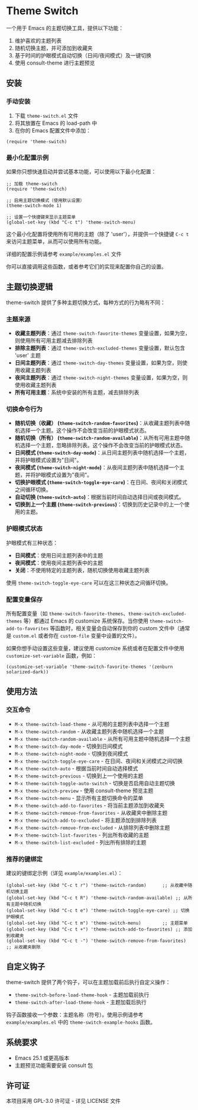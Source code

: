 # Theme Switch

一个用于 Emacs 的主题切换工具，提供以下功能：

1. 维护喜欢的主题列表
2. 随机切换主题，并可添加到收藏夹
3. 基于时间的护眼模式自动切换（日间/夜间模式）及一键切换
4. 使用 consult-theme 进行主题预览

## 安装

### 手动安装

1. 下载 `theme-switch.el` 文件
2. 将其放置在 Emacs 的 load-path 中
3. 在你的 Emacs 配置文件中添加：

```elisp
(require 'theme-switch)
```

### 最小化配置示例

如果你只想快速启动并尝试基本功能，可以使用以下最小化配置：

```elisp
;; 加载 theme-switch
(require 'theme-switch)

;; 启用主题切换模式（使用默认设置）
(theme-switch-mode 1)

;; 设置一个快捷键来显示主题菜单
(global-set-key (kbd "C-c t") 'theme-switch-menu)
```

这个最小化配置将使用所有可用的主题（除了 'user'），并提供一个快捷键 `C-c t` 来访问主题菜单，从而可以使用所有功能。

详细的配置示例请参考 `example/examples.el` 文件

你可以直接调用这些函数，或者参考它们的实现来配置你自己的设置。

## 主题切换逻辑

theme-switch 提供了多种主题切换方式，每种方式的行为略有不同：

### 主题来源

- **收藏主题列表**：通过 `theme-switch-favorite-themes` 变量设置，如果为空，则使用所有可用主题减去排除列表
- **排除主题列表**：通过 `theme-switch-excluded-themes` 变量设置，默认包含 'user' 主题
- **日间主题列表**：通过 `theme-switch-day-themes` 变量设置，如果为空，则使用收藏主题列表
- **夜间主题列表**：通过 `theme-switch-night-themes` 变量设置，如果为空，则使用收藏主题列表
- **所有可用主题**：系统中安装的所有主题，减去排除列表

### 切换命令行为

- **随机切换（收藏） (`theme-switch-random-favorites`)**：从收藏主题列表中随机选择一个主题。这个操作不会改变当前的护眼模式状态。
- **随机切换（所有） (`theme-switch-random-available`)**：从所有可用主题中随机选择一个主题，忽略排除列表。这个操作不会改变当前的护眼模式状态。
- **日间模式 (`theme-switch-day-mode`)**：从日间主题列表中随机选择一个主题，并将护眼模式设置为"日间"。
- **夜间模式 (`theme-switch-night-mode`)**：从夜间主题列表中随机选择一个主题，并将护眼模式设置为"夜间"。
- **切换护眼模式 (`theme-switch-toggle-eye-care`)**：在日间、夜间和关闭模式之间循环切换。
- **自动切换 (`theme-switch-auto`)**：根据当前时间自动选择日间或夜间模式。
- **切换到上一个主题 (`theme-switch-previous`)**：切换到历史记录中的上一个使用的主题。

### 护眼模式状态

护眼模式有三种状态：
- **日间模式**：使用日间主题列表中的主题
- **夜间模式**：使用夜间主题列表中的主题
- **关闭**：不使用特定的主题列表，随机切换使用收藏主题列表

使用 `theme-switch-toggle-eye-care` 可以在这三种状态之间循环切换。

### 配置变量保存

所有配置变量（如 `theme-switch-favorite-themes`、`theme-switch-excluded-themes` 等）都通过 Emacs 的 customize 系统保存。当你使用 `theme-switch-add-to-favorites` 等函数时，相关变量会自动保存到你的 custom 文件中（通常是 `custom.el` 或者你在 `custom-file` 变量中设置的文件）。

如果你想手动设置这些变量，建议使用 customize 系统或者在配置文件中使用 `customize-set-variable` 函数，例如：

```elisp
(customize-set-variable 'theme-switch-favorite-themes '(zenburn solarized-dark))
```

## 使用方法

### 交互命令

- `M-x theme-switch-load-theme` - 从可用的主题列表中选择一个主题
- `M-x theme-switch-random` - 从收藏主题列表中随机选择一个主题
- `M-x theme-switch-random-available` - 从所有可用主题中随机选择一个主题
- `M-x theme-switch-day-mode` - 切换到日间模式
- `M-x theme-switch-night-mode` - 切换到夜间模式
- `M-x theme-switch-toggle-eye-care` - 在日间、夜间和关闭模式之间切换
- `M-x theme-switch-auto` - 根据当前时间自动选择模式
- `M-x theme-switch-previous` - 切换到上一个使用的主题
- `M-x theme-switch-toggle-auto-switch` - 切换是否启用自动主题切换
- `M-x theme-switch-preview` - 使用 consult-theme 预览主题
- `M-x theme-switch-menu` - 显示所有主题切换命令的菜单
- `M-x theme-switch-add-to-favorites` - 将当前主题添加到收藏夹
- `M-x theme-switch-remove-from-favorites` - 从收藏夹中删除主题
- `M-x theme-switch-add-to-excluded` - 将主题添加到排除列表
- `M-x theme-switch-remove-from-excluded` - 从排除列表中删除主题
- `M-x theme-switch-list-favorites` - 列出所有收藏的主题
- `M-x theme-switch-list-excluded` - 列出所有排除的主题

### 推荐的键绑定

建议的键绑定示例（详见 `example/examples.el`）：

```elisp
(global-set-key (kbd "C-c t r") 'theme-switch-random)      ;; 从收藏中随机切换主题
(global-set-key (kbd "C-c t R") 'theme-switch-random-available) ;; 从所有主题中随机切换
(global-set-key (kbd "C-c t e") 'theme-switch-toggle-eye-care) ;; 切换护眼模式
(global-set-key (kbd "C-c t m") 'theme-switch-menu)        ;; 主题菜单
(global-set-key (kbd "C-c t +") 'theme-switch-add-to-favorites) ;; 添加到收藏夹
(global-set-key (kbd "C-c t -") 'theme-switch-remove-from-favorites) ;; 从收藏夹删除
```

## 自定义钩子

theme-switch 提供了两个钩子，可以在主题加载前后执行自定义操作：

- `theme-switch-before-load-theme-hook` - 主题加载前执行
- `theme-switch-after-load-theme-hook` - 主题加载后执行

钩子函数接收一个参数：主题名称（符号）。使用示例请参考 `example/examples.el` 中的 `theme-switch-example-hooks` 函数。

## 系统要求

- Emacs 25.1 或更高版本
- 主题预览功能需要安装 consult 包

## 许可证

本项目采用 GPL-3.0 许可证 - 详见 LICENSE 文件
